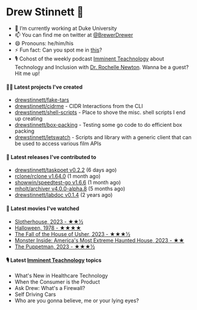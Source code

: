 
# Drew Stinnett 👋

- 🔭 I’m currently working at Duke University
- 📫 You can find me on twitter at [@BrewerDrewer](https://twitter.com/BrewerDrewer)
- 😄 Pronouns: he/him/his
- ⚡ Fun fact: Can you spot me in [this](https://www.youtube.com/watch?v=oL9WnB0qHBA)?
- 🎙 Cohost of the weekly podcast [Imminent Teachnology](https://podcast.imminentteachnology.com/) about Technology and Inclusion with [Dr. Rochelle Newton](https://www.linkedin.com/in/drrochellenewton/). Wanna be a guest? Hit me up!

#### 👨‍💻 Latest projects I've created
- [drewstinnett/fake-tars](https://github.com/drewstinnett/fake-tars)
- [drewstinnett/cidrme](https://github.com/drewstinnett/cidrme) - CIDR Interactions from the CLI
- [drewstinnett/shell-scripts](https://github.com/drewstinnett/shell-scripts) - Place to shove the misc. shell scripts I end up creating
- [drewstinnett/box-packing](https://github.com/drewstinnett/box-packing) - Testing some go code to do efficient box packing
- [drewstinnett/letswatch](https://github.com/drewstinnett/letswatch) - Scripts and library with a generic client that can be used to access various film APIs

#### 🚀 Latest releases I've contributed to
- [drewstinnett/taskpoet v0.2.2](https://github.com/drewstinnett/taskpoet/releases/tag/v0.2.2) (6 days ago)
- [rclone/rclone v1.64.0](https://github.com/rclone/rclone/releases/tag/v1.64.0) (1 month ago)
- [showwin/speedtest-go v1.6.6](https://github.com/showwin/speedtest-go/releases/tag/v1.6.6) (1 month ago)
- [mholt/archiver v4.0.0-alpha.8](https://github.com/mholt/archiver/releases/tag/v4.0.0-alpha.8) (5 months ago)
- [drewstinnett/labdoc v0.1.4](https://github.com/drewstinnett/labdoc/releases/tag/v0.1.4) (2 years ago)

#### 🍿 Latest movies I've watched
- [Slotherhouse, 2023 - ★★½](https://letterboxd.com/mondodrew/film/slotherhouse/)
- [Halloween, 1978 - ★★★★](https://letterboxd.com/mondodrew/film/halloween-1978/)
- [The Fall of the House of Usher, 2023 - ★★★½](https://letterboxd.com/mondodrew/film/the-fall-of-the-house-of-usher-2023/)
- [Monster Inside: America&#39;s Most Extreme Haunted House, 2023 - ★★](https://letterboxd.com/mondodrew/film/monster-inside-americas-most-extreme-haunted-house/)
- [The Puppetman, 2023 - ★★★½](https://letterboxd.com/mondodrew/film/the-puppetman/)

#### 🎙 Latest [Imminent Teachnology](https://podcast.imminentteachnology.com/) topics
- What&#39;s New in Healthcare Technology
- When the Consumer is the Product
- Ask Drew: What&#39;s a Firewall?
- Self Driving Cars
- Who are you gonna believe, me or your lying eyes?
